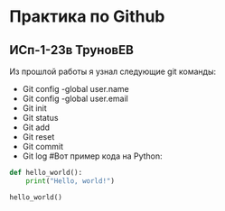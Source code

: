 # Практика по Github
## ИСп-1-23в ТруновЕВ
Из прошлой работы я узнал следующие git команды:
* Git config -global user.name
*	Git config -global user.email
*	Git init
*	Git status
*	Git add
*	Git reset
*	Git commit
*	Git log
#Вот пример кода на Python:

```python
def hello_world():
    print("Hello, world!")

hello_world()
